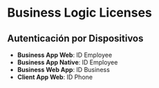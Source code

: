 # Business Logic Licenses



## Autenticación por Dispositivos
- **Business App Web**: ID Employee
- **Business App Native**: ID Employee
- **Business Web App**: ID Business
- **Client App Web**: ID Phone
